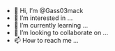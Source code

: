 - 👋 Hi, I’m @Gass03mack
- 👀 I’m interested in ...
- 🌱 I’m currently learning ...
- 💞️ I’m looking to collaborate on ...
- 📫 How to reach me ...

<!---
Gass03mack/Gass03mack is a ✨ special ✨ repository because its `README.md` (this file) appears on your GitHub profile.
You can click the Preview link to take a look at your changes.
--->
